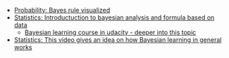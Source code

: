 
+ [Probability: Bayes rule visualized](https://www.youtube.com/watch?v=HZGCoVF3YvM)
+ [Statistics: Introductuction to bayesian analysis and formula based on data](https://www.youtube.com/watch?v=C2OUfJW5UNM&t=106s)
    + [Bayesian learning course in udacity - deeper into this topic](https://classroom.udacity.com/courses/ud262/lessons/454308909/concepts/4733385470923)
+ [Statistics: This video gives an idea on how Bayesian learning in general works](https://www.youtube.com/watch?v=9TDjifpGj-k)
